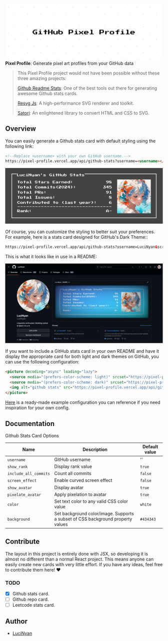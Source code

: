 ![Pixel Profile](./img/card.png)
**Pixel Profile**: Generate pixel art profiles from your GitHub data

> This Pixel Profile project would not have been possible without these three amazing projects:
>
> [Github Readme Stats](https://github.com/anuraghazra/github-readme-stats): One of the best tools out there for generating awesome Github stats cards.
>
> [Resvg Js](https://github.com/yisibl/resvg-js): A high-performance SVG renderer and toolkit.
>
> [Satori](https://github.com/vercel/satori): An enlightened library to convert HTML and CSS to SVG.

## Overview

You can easily generate a Github stats card with default styling using the following link:

```html
<!--Replace <username> with your own GitHub username.-->
https://pixel-profile.vercel.app/api/github-stats?username=<username></username>
```

![Default Github Stats Card](./img/default-github-stats.png)

Of course, you can customize the styling to better suit your preferences. For example, here is a stats card designed for GitHub's Dark Theme::

```html
https://pixel-profile.vercel.app/api/github-stats?username=LuciNyan&screen_effect=true&background=linear-gradient(to%20bottom%20right%2C%20%232aeeff%2C%20%235580eb)
```

This is what it looks like in use in a README:

![Demo 1](./img/demo-1.png)

If you want to include a GitHub stats card in your own README and have it display the appropriate card for both light and dark themes on GitHub, you can use the following configuration:

```md
<picture decoding="async" loading="lazy">
  <source media="(prefers-color-scheme: light)" srcset="https://pixel-profile.vercel.app/api/github-stats?username=LuciNyan&screen_effect=false&background=linear-gradient(to%20bottom%20right%2C%20%2374dcc4%2C%20%234597e9)">
  <source media="(prefers-color-scheme: dark)" srcset="https://pixel-profile.vercel.app/api/github-stats?username=LuciNyan&screen_effect=true&background=linear-gradient(to%20bottom%20right%2C%20%235580eb%2C%20%232aeeff)">
  <img alt="github stats" src="https://pixel-profile.vercel.app/api/github-stats?username=LuciNyan&screen_effect=false&background=linear-gradient(to%20bottom%20right%2C%20%2374dcc4%2C%20%234597e9)">
</picture>
```

[Here](https://github.com/LuciNyan) is a ready-made example configuration you can reference if you need inspiration for your own config.

## Documentation

Github Stats Card Options

| Name                  | Description                                                                     | Default value |
| --------------------- | ------------------------------------------------------------------------------- | ------------- |
| `username`            | GitHub username                                                                 | ''            |
| `show_rank`           | Display rank value                                                              | `true`        |
| `include_all_commits` | Count all commits                                                               | `false`       |
| `screen_effect`       | Enable curved screen effect                                                     | `false`       |
| `show_avatar`         | Display avatar                                                                  | `true`        |
| `pixelate_avatar`     | Apply pixelation to avatar                                                      | `true`        |
| `color`               | Set text color to any valid CSS color value                                     | `white`       |
| `background`          | Set background color/image. Supports a subset of CSS background property values | `#434343`     |

## Contribute

The layout in this project is entirely done with JSX, so developing it is almost no different than a normal React project. This means anyone can easily create new cards with very little effort. If you have any ideas, feel free to contribute them here! ❤️

### TODO

- [x] Github stats card.
- [ ] Github repo card.
- [ ] Leetcode stats card.

## Author

- [LuciNyan](https://github.com/LuciNyan)
